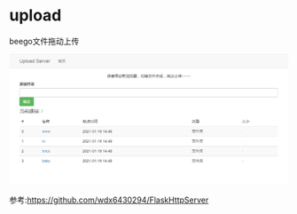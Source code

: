 # upload
beego文件拖动上传

![avatar](https://raw.githubusercontent.com/akin520/upload/main/static/pic1.png)


参考:https://github.com/wdx6430294/FlaskHttpServer
